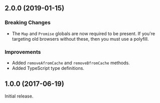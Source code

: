 ## 2.0.0 (2019-01-15)

### Breaking Changes
* The `Map` and `Promise` globals are now required to be present. If you're targeting old browsers without these, then you must use a polyfill.

### Improvements
* Added `removeAfromCache` and `removeBfromCache` methods.
* Added TypeScript type definitions.

## 1.0.0 (2017-06-19)

Initial release.
